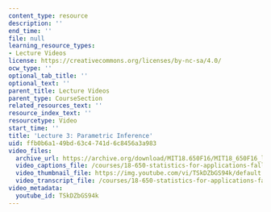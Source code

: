 ```yaml
---
content_type: resource
description: ''
end_time: ''
file: null
learning_resource_types:
- Lecture Videos
license: https://creativecommons.org/licenses/by-nc-sa/4.0/
ocw_type: ''
optional_tab_title: ''
optional_text: ''
parent_title: Lecture Videos
parent_type: CourseSection
related_resources_text: ''
resource_index_text: ''
resourcetype: Video
start_time: ''
title: 'Lecture 3: Parametric Inference'
uid: ffb0b6a1-49bd-63c4-741d-6c8456a3a983
video_files:
  archive_url: https://archive.org/download/MIT18.650F16/MIT18_650F16_lec03_300k.mp4
  video_captions_file: /courses/18-650-statistics-for-applications-fall-2016/4bb277b7825351578039b7960ca57326_TSkDZbGS94k.vtt
  video_thumbnail_file: https://img.youtube.com/vi/TSkDZbGS94k/default.jpg
  video_transcript_file: /courses/18-650-statistics-for-applications-fall-2016/9391c4fbb1d2ab3e654c0e9c5d1a3c47_TSkDZbGS94k.pdf
video_metadata:
  youtube_id: TSkDZbGS94k
---
```

